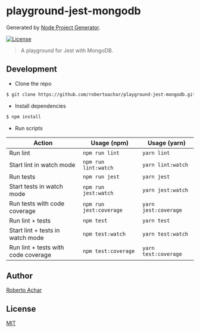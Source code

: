 # playground-jest-mongodb

Generated by [Node Project Generator](https://github.com/robertoachar/generator-node).

[![License][license-badge]][license-url]

> A playground for Jest with MongoDB.

## Development

- Clone the repo

```bash
$ git clone https://github.com/robertoachar/playground-jest-mongodb.git
```

- Install dependencies

```bash
$ npm install
```

- Run scripts

| Action                              | Usage (npm)             | Usage (yarn)         |
| ----------------------------------- | ----------------------- | -------------------- |
| Run lint                            | `npm run lint`          | `yarn lint`          |
| Start lint in watch mode            | `npm run lint:watch`    | `yarn lint:watch`    |
| Run tests                           | `npm run jest`          | `yarn jest`          |
| Start tests in watch mode           | `npm run jest:watch`    | `yarn jest:watch`    |
| Run tests with code coverage        | `npm run jest:coverage` | `yarn jest:coverage` |
| Run lint + tests                    | `npm test`              | `yarn test`          |
| Start lint + tests in watch mode    | `npm test:watch`        | `yarn test:watch`    |
| Run lint + tests with code coverage | `npm test:coverage`     | `yarn test:coverage` |

## Author

[Roberto Achar](https://twitter.com/robertoachar)

## License

[MIT](https://github.com/robertoachar/playground-jest-mongodb/blob/master/LICENSE)

[license-badge]: https://img.shields.io/github/license/robertoachar/playground-jest-mongodb.svg
[license-url]: https://opensource.org/licenses/MIT
